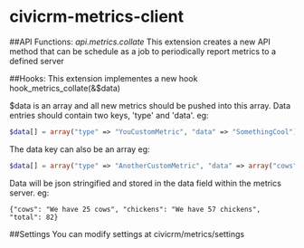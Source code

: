 # civicrm-metrics-client

##API Functions:
*api.metrics.collate*
This extension creates a new API method that can be schedule as a job to periodically report metrics to a defined server

##Hooks: 
This extension implementes a new hook
hook_metrics_collate(&$data)

$data is an array and all new metrics should be pushed into this array.
Data entries should contain two keys, 'type' and 'data'.
eg: 
```php
$data[] = array("type" => "YouCustomMetric", "data" => "SomethingCool");
```

The data key can also be an array
eg: 
```php
$data[] = array("type" => "AnotherCustomMetric", "data" => array("cows" => "We have 25 cows", "chickens" => "We have 57 chickens", "total" => 82));
```

Data will be json stringified and stored in the data field within the metrics server.
eg: 
```
{"cows": "We have 25 cows", "chickens": "We have 57 chickens", "total": 82}
```

##Settings
You can modify settings at civicrm/metrics/settings
